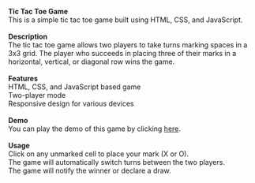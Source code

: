 **Tic Tac Toe Game**<br>
This is a simple tic tac toe game built using HTML, CSS, and JavaScript.<br>
<br>
**Description**<br>
The tic tac toe game allows two players to take turns marking spaces in a 3x3 grid. The player who succeeds in placing three of their marks in a horizontal, vertical, or diagonal row wins the game.<br>
<br>
**Features**<br>
HTML, CSS, and JavaScript based game<br>
Two-player mode<br>
Responsive design for various devices<br>
<br>
**Demo**<br>
You can play the demo of this game by clicking <a href="https://tanu-agarwal0101-tic-tac-toe.netlify.app">here</a>.<br>
<br>
__Usage__<br>
Click on any unmarked cell to place your mark (X or O).<br>
The game will automatically switch turns between the two players.<br>
The game will notify the winner or declare a draw.
